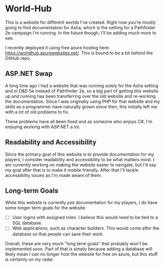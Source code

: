 # World-Hub
This is a website for different worlds I've created. Right now you're mostly going to find documentation for Asha, which is the setting for a Pathfinder 2e campaign I'm running. In the future though, I'll be adding much more to see.

I recently deployed it using free azure hosting here: https://worldhub.azurewebsites.net/. This is bound to be a bit behind the GitHub repo.

## ASP.NET Swap
A long time ago I had a website that was running solely for the Asha setting and in D&D 5e instead of Pathfinder 2e, so a big part of getting this website up and running has been transferring over the old website and re-working the documentation. Since I was originally using PHP for that website and my skills as a programmer have naturally grown since then, this initially left me with a lot of old problems to fix.

These problems have all been fixed and as someone who enjoys C#, I'm enjoying working with ASP.NET a lot.

## Readability and Accessibility
Since the primary goal of this website is to provide documentation for my players, I consider readability and accessibility to be what matters most. I am currently working on making the website easier to navigate, but I'd say my goal after that is to make it mobile friendly. After that I'll tackle accessibility issues as I'm made aware of them. 

## Long-term Goals
While this website is currently just documentation for my players, I do have some longer term goals for the website:

- [ ] User logins with assigned roles. I believe this would need to be tied to a SQL database.
- [ ] Web applications, such as character builders. This would come after the database so that people can save their work.

Overall, these are very much "long term goals" that probably won't be implemented soon. Part of that is simply because adding a database will likely mean I can no longer host the website for free on azure, but this stuff is certainly on my radar.
